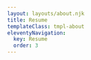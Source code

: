 ```yaml
---
layout: layouts/about.njk
title: Resume
templateClass: tmpl-about
eleventyNavigation:
  key: Resume
  order: 3
---
```

